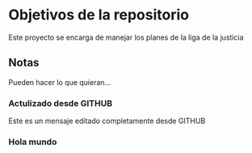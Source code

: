 # Objetivos de la repositorio

Este proyecto se encarga de manejar los planes de la liga de la justicia


## Notas
Pueden hacer lo que quieran...

### Actulizado desde GITHUB
Este es un mensaje editado completamente desde GITHUB

### Hola mundo
